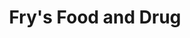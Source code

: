 ---
title: "Fry's Food and Drug"
url: /glendale/frys-food-and-drug-west-happy-valley-road/
shop: supermarket
---